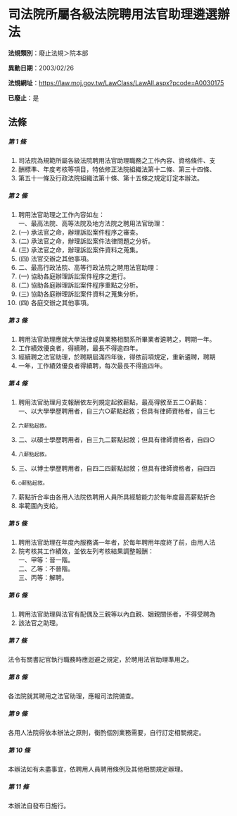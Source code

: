 # 司法院所屬各級法院聘用法官助理遴選辦法

**法規類別**：廢止法規＞院本部

**異動日期**：2003/02/26  

**法規網址**：https://law.moj.gov.tw/LawClass/LawAll.aspx?pcode=A0030175

**已廢止**：是



## 法條
##### 第 1 條
1. 司法院為規範所屬各級法院聘用法官助理職務之工作內容、資格條件、支
1. 酬標準、年度考核等項目，特依修正法院組織法第十二條、第三十四條、
1. 第五十一條及行政法院組織法第十條、第十五條之規定訂定本辦法。

##### 第 2 條
1. 聘用法官助理之工作內容如左：  
一、最高法院、高等法院及地方法院之聘用法官助理：
1.  (一) 承法官之命，辦理訴訟案件程序之審查。
1.  (二) 承法官之命，辦理訴訟案件法律問題之分析。
1.  (三) 承法官之命，辦理訴訟案件資料之蒐集。
1.  (四) 法官交辦之其他事項。
1. 二、最高行政法院、高等行政法院之聘用法官助理：
1.  (一) 協助各庭辦理訴訟案件程序之進行。
1.  (二) 協助各庭辦理訴訟案件程序重點之分析。
1.  (三) 協助各庭辦理訴訟案件資料之蒐集分析。
1.  (四) 各庭交辦之其他事項。

##### 第 3 條
1. 聘用法官助理應就大學法律或與業務相關系所畢業者遴聘之，聘期一年。
1. 工作績效優良者，得續聘，最長不得逾四年。
1. 經續聘之法官助理，於聘期屆滿四年後，得依前項規定，重新遴聘，聘期
1. 一年，工作績效優良者得續聘，每次最長不得逾四年。

##### 第 4 條
1. 聘用法官助理月支報酬依左列規定起敘薪點，最高得敘至五二○薪點：  
一、以大學學歷聘用者，自三六○薪點起敘；但具有律師資格者，自三七
1.     六薪點起敘。
1. 二、以碩士學歷聘用者，自三九二薪點起敘；但具有律師資格者，自四○
1.     八薪點起敘。
1. 三、以博士學歷聘用者，自四二四薪點起敘；但具有律師資格者，自四四
1.     ○薪點起敘。
1. 薪點折合率由各用人法院依聘用人員所具經驗能力於每年度最高薪點折合
1. 率範圍內支給。

##### 第 5 條
1. 聘用法官助理在年度內服務滿一年者，於每年聘用年度終了前，由用人法
1. 院考核其工作績效，並依左列考核結果調整報酬：  
一、甲等：晉一階。  
二、乙等：不晉階。  
三、丙等：解聘。

##### 第 6 條
1. 聘用法官助理與法官有配偶及三親等以內血親、姻親關係者，不得受聘為
1. 該法官之助理。

##### 第 7 條
法令有關書記官執行職務時應迴避之規定，於聘用法官助理準用之。

##### 第 8 條
各法院就其聘用之法官助理，應報司法院備查。

##### 第 9 條
各用人法院得依本辦法之原則，衡酌個別業務需要，自行訂定相關規定。

##### 第 10 條
本辦法如有未盡事宜，依聘用人員聘用條例及其他相關規定辦理。

##### 第 11 條
本辦法自發布日施行。


